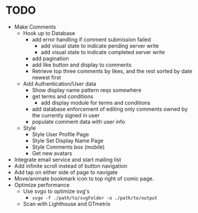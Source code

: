 # TODO

- Make Comments
  - Hook up to Database
    - add error handling if comment submission failed
      - add visual state to indicate pending server write
      - add visual state to indicate completed server write
    - add pagination
    - add like button and display to comments
    - Retrieve top three comments by likes, and the rest sorted by date newest first
  - Add Authentication/User data
    - Show display name pattern reqs somewhere
    - get terms and conditions
      - add display module for terms and conditions
    - add database enforcement of editing only comments owned by the currently signed in user
    - populate comment data with user info
  - Style
      - Style User Profile Page
      - Style Set Display Name Page
      - Style Comments box (mobile)
      - Get new avatars
- Integrate email service and start mailing list
- Add infinite scroll instead of button navigation
- Add tap on either side of page to navigate
- Move/animate bookmark icon to top right of comic page.
- Optimize performance
  - Use svgo to optimize svg's
    - `svgo -f ./path/to/svgFolder -o ./path/to/output`
  - Scan with Lighthouse and GTmetrix
